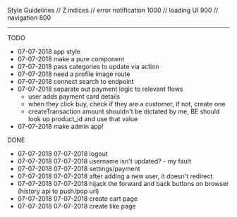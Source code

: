 Style Guidelines
// Z indices
// error notification 1000
// loading UI 900
// navigation 800

---

TODO

- 07-07-2018 app style
- 07-07-2018 make <ImageGrid /> a pure component
- 07-07-2018 pass categories to update via action
- 07-07-2018 need a profile image route
- 07-07-2018 connect search to endpoint
- 07-07-2018 separate out payment logic to relevant flows
  - user adds payment card details
  - when they click buy, check if they are a customer, if not, create one
  - createTransaction amount shouldn't be dictated by me, BE should look up product_id and use that value
- 07-07-2018 make admin app!

DONE

- 07-07-2018 07-07-2018 logout
- 07-07-2018 07-07-2018 username isn't updated? - my fault
- 07-07-2018 07-07-2018 settings/payment
- 07-07-2018 07-07-2018 after adding a new user, it doesn't redirect
- 07-07-2018 07-07-2018 hijack the forward and back buttons on browser (history api to push/pop url)
- 07-07-2018 07-07-2018 create cart page
- 07-07-2018 07-07-2018 create like page

